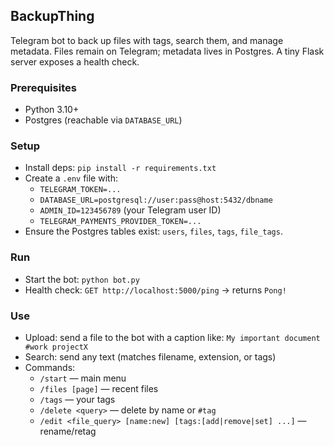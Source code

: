 ## BackupThing

Telegram bot to back up files with tags, search them, and manage metadata. Files remain on Telegram; metadata lives in Postgres. A tiny Flask server exposes a health check.

### Prerequisites

- Python 3.10+
- Postgres (reachable via `DATABASE_URL`)

### Setup

- Install deps: `pip install -r requirements.txt`
- Create a `.env` file with:
  - `TELEGRAM_TOKEN=...`
  - `DATABASE_URL=postgresql://user:pass@host:5432/dbname`
  - `ADMIN_ID=123456789` (your Telegram user ID)
  - `TELEGRAM_PAYMENTS_PROVIDER_TOKEN=...`
- Ensure the Postgres tables exist: `users`, `files`, `tags`, `file_tags`.

### Run

- Start the bot: `python bot.py`
- Health check: `GET http://localhost:5000/ping` → returns `Pong!`

### Use

- Upload: send a file to the bot with a caption like: `My important document #work projectX`
- Search: send any text (matches filename, extension, or tags)
- Commands:
  - `/start` — main menu
  - `/files [page]` — recent files
  - `/tags` — your tags
  - `/delete <query>` — delete by name or `#tag`
  - `/edit <file_query> [name:new] [tags:[add|remove|set] ...]` — rename/retag

